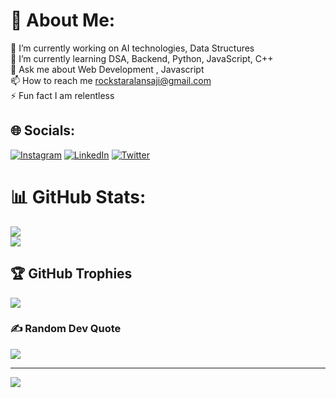 # 💫 About Me:
🔭 I’m currently working on AI technologies, Data Structures<br>🌱 I’m currently learning DSA, Backend, Python, JavaScript, C++<br>💬 Ask me about Web Development , Javascript<br>📫 How to reach me rockstaralansaji@gmail.com<br>⚡ Fun fact I am relentless


## 🌐 Socials:
[![Instagram](https://img.shields.io/badge/Instagram-%23E4405F.svg?logo=Instagram&logoColor=white)](https://instagram.com/_x_alan_x._) [![LinkedIn](https://img.shields.io/badge/LinkedIn-%230077B5.svg?logo=linkedin&logoColor=white)](https://linkedin.com/in/alan-saji-b346091b6) [![Twitter](https://img.shields.io/badge/Twitter-%231DA1F2.svg?logo=Twitter&logoColor=white)](https://twitter.com/@AlanSaji2003) 


# 📊 GitHub Stats:

![](https://github-readme-streak-stats.herokuapp.com/?user=Alansaji2003&theme=dracula&hide_border=false)<br/>
![](https://github-readme-stats.vercel.app/api/top-langs/?username=Alansaji2003&theme=dracula&hide_border=false&include_all_commits=false&count_private=false&layout=compact)

## 🏆 GitHub Trophies
![](https://github-profile-trophy.vercel.app/?username=Alansaji2003&theme=radical&no-frame=false&no-bg=true&margin-w=4)

### ✍️ Random Dev Quote
![](https://quotes-github-readme.vercel.app/api?type=horizontal&theme=radical)

---
[![](https://visitcount.itsvg.in/api?id=Alansaji2003&icon=0&color=0)](https://visitcount.itsvg.in)

<!-- Proudly created with GPRM ( https://gprm.itsvg.in ) -->
